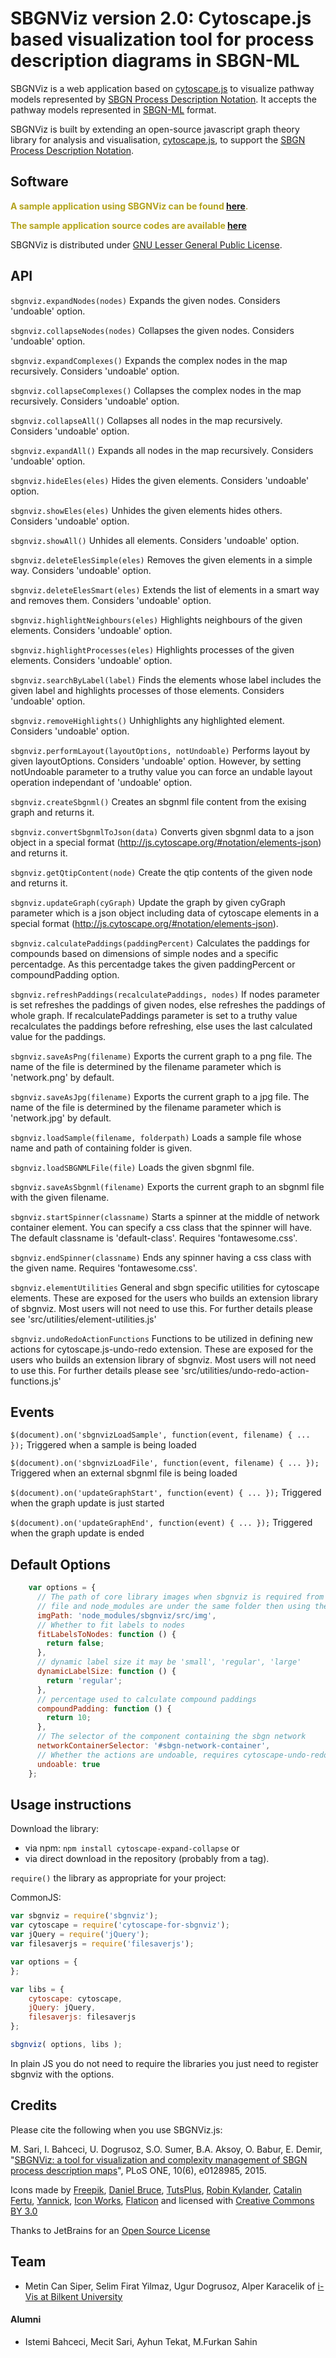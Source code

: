 # SBGNViz version 2.0: Cytoscape.js based visualization tool for process description diagrams in SBGN-ML

SBGNViz is a web application based on [cytoscape.js](http://cytoscape.github.io/cytoscape.js/) to visualize pathway models represented by [SBGN Process Description Notation](http://www.sbgn.org/Image:Refcard-PD.png). It accepts the pathway models represented in [SBGN-ML](http://sourceforge.net/apps/mediawiki/libsbgn/index.php?title=Exchange_Format) format.

SBGNViz is built by extending an open-source javascript graph theory library for analysis and visualisation, [cytoscape.js](http://cytoscape.github.io/cytoscape.js/), to support the [SBGN Process Description Notation](http://www.sbgn.org/Image:Refcard-PD.png).

## Software

<font color="#B3A31D">**A sample application using SBGNViz can be found [here](http://www.cs.bilkent.edu.tr/~ivis/SBGNViz.js/sample-app/).**</font>

<font color="#B3A31D">**The sample application source codes are available [here](https://github.com/iVis-at-Bilkent/sbgnviz.js-sample-app)**</font>

SBGNViz is distributed under [GNU Lesser General Public License](http://www.gnu.org/licenses/lgpl.html). 

## API

`sbgnviz.expandNodes(nodes)`
Expands the given nodes. Considers 'undoable' option.

`sbgnviz.collapseNodes(nodes)`
Collapses the given nodes. Considers 'undoable' option.

`sbgnviz.expandComplexes()`
Expands the complex nodes in the map recursively. Considers 'undoable' option.

`sbgnviz.collapseComplexes()`
Collapses the complex nodes in the map recursively. Considers 'undoable' option.

`sbgnviz.collapseAll()`
Collapses all nodes in the map recursively. Considers 'undoable' option.

`sbgnviz.expandAll()`
Expands all nodes in the map recursively. Considers 'undoable' option.

`sbgnviz.hideEles(eles)`
Hides the given elements. Considers 'undoable' option.

`sbgnviz.showEles(eles)`
Unhides the given elements hides others. Considers 'undoable' option.

`sbgnviz.showAll()`
Unhides all elements. Considers 'undoable' option.

`sbgnviz.deleteElesSimple(eles)`
Removes the given elements in a simple way. Considers 'undoable' option.

`sbgnviz.deleteElesSmart(eles)`
Extends the list of elements in a smart way and removes them. Considers 'undoable' option.

`sbgnviz.highlightNeighbours(eles)`
Highlights neighbours of the given elements. Considers 'undoable' option.

`sbgnviz.highlightProcesses(eles)`
Highlights processes of the given elements. Considers 'undoable' option.

`sbgnviz.searchByLabel(label)`
Finds the elements whose label includes the given label and highlights processes of those elements.
Considers 'undoable' option.

`sbgnviz.removeHighlights()`
Unhighlights any highlighted element. Considers 'undoable' option.

`sbgnviz.performLayout(layoutOptions, notUndoable)`
Performs layout by given layoutOptions. Considers 'undoable' option. However, by setting notUndoable parameter
to a truthy value you can force an undable layout operation independant of 'undoable' option.

`sbgnviz.createSbgnml()`
Creates an sbgnml file content from the exising graph and returns it.

`sbgnviz.convertSbgnmlToJson(data)`
Converts given sbgnml data to a json object in a special format (http://js.cytoscape.org/#notation/elements-json) and returns it.

`sbgnviz.getQtipContent(node)`
Create the qtip contents of the given node and returns it.

`sbgnviz.updateGraph(cyGraph)`
Update the graph by given cyGraph parameter which is a json object including data of cytoscape elements 
in a special format (http://js.cytoscape.org/#notation/elements-json).

`sbgnviz.calculatePaddings(paddingPercent)`
Calculates the paddings for compounds based on dimensions of simple nodes and a specific percentadge.
As this percentadge takes the given paddingPercent or compoundPadding option.

`sbgnviz.refreshPaddings(recalculatePaddings, nodes)`
If nodes parameter is set refreshes the paddings of given nodes, else refreshes the paddings of whole graph.
If recalculatePaddings parameter is set to a truthy value recalculates the paddings before refreshing, else uses
the last calculated value for the paddings. 

`sbgnviz.saveAsPng(filename)`
Exports the current graph to a png file. The name of the file is determined by the filename parameter which is 
'network.png' by default.

`sbgnviz.saveAsJpg(filename)`
Exports the current graph to a jpg file. The name of the file is determined by the filename parameter which is 
'network.jpg' by default.

`sbgnviz.loadSample(filename, folderpath)`
Loads a sample file whose name and path of containing folder is given.

`sbgnviz.loadSBGNMLFile(file)`
Loads the given sbgnml file.

`sbgnviz.saveAsSbgnml(filename)`
Exports the current graph to an sbgnml file with the given filename.

`sbgnviz.startSpinner(classname)`
Starts a spinner at the middle of network container element. You can specify a css class that the 
spinner will have. The default classname is 'default-class'. Requires 'fontawesome.css'.

`sbgnviz.endSpinner(classname)`
Ends any spinner having a css class with the given name. Requires 'fontawesome.css'.

`sbgnviz.elementUtilities`
General and sbgn specific utilities for cytoscape elements. These are exposed for the users who builds an extension
library of sbgnviz. Most users will not need to use this. For further details please see 'src/utilities/element-utilities.js'

`sbgnviz.undoRedoActionFunctions`
Functions to be utilized in defining new actions for cytoscape.js-undo-redo extension. These are exposed for the users who builds
an extension library of sbgnviz. Most users will not need to use this. For further details please see 'src/utilities/undo-redo-action-functions.js'

## Events
`$(document).on('sbgnvizLoadSample', function(event, filename) { ... });` Triggered when a sample is being loaded

`$(document).on('sbgnvizLoadFile', function(event, filename) { ... });` Triggered when an external sbgnml file is being loaded

`$(document).on('updateGraphStart', function(event) { ... });` Triggered when the graph update is just started

`$(document).on('updateGraphEnd', function(event) { ... });` Triggered when the graph update is ended

## Default Options
```javascript
    var options = {
      // The path of core library images when sbgnviz is required from npm and the index html 
      // file and node_modules are under the same folder then using the default value is fine
      imgPath: 'node_modules/sbgnviz/src/img',
      // Whether to fit labels to nodes
      fitLabelsToNodes: function () {
        return false;
      },
      // dynamic label size it may be 'small', 'regular', 'large'
      dynamicLabelSize: function () {
        return 'regular';
      },
      // percentage used to calculate compound paddings
      compoundPadding: function () {
        return 10;
      },
      // The selector of the component containing the sbgn network
      networkContainerSelector: '#sbgn-network-container',
      // Whether the actions are undoable, requires cytoscape-undo-redo extension
      undoable: true
    };
```

## Usage instructions
Download the library:
 * via npm: `npm install cytoscape-expand-collapse` or
 * via direct download in the repository (probably from a tag).

`require()` the library as appropriate for your project:

CommonJS:
```js
var sbgnviz = require('sbgnviz');
var cytoscape = require('cytoscape-for-sbgnviz');
var jQuery = require('jQuery');
var filesaverjs = require('filesaverjs');

var options = {
};

var libs = {
    cytoscape: cytoscape,
    jQuery: jQuery,
    filesaverjs: filesaverjs
};

sbgnviz( options, libs );
```

In plain JS you do not need to require the libraries you just need to register sbgnviz with the options.

## Credits

Please cite the following when you use SBGNViz.js:

M. Sari, I. Bahceci, U. Dogrusoz, S.O. Sumer, B.A. Aksoy, O. Babur, E. Demir, "[SBGNViz: a tool for visualization and complexity management of SBGN process description maps](http://journals.plos.org/plosone/article?id=10.1371/journal.pone.0128985)", PLoS ONE, 10(6), e0128985, 2015.

Icons made by [Freepik](http://www.freepik.com), 
[Daniel Bruce](http://www.flaticon.com/authors/daniel-bruce), 
[TutsPlus](http://www.flaticon.com/authors/tutsplus),
[Robin Kylander](http://www.flaticon.com/authors/robin-kylander),
[Catalin Fertu](http://www.flaticon.com/authors/catalin-fertu),
[Yannick](http://www.flaticon.com/authors/yannick),
[Icon Works](http://www.flaticon.com/authors/icon-works),
[Flaticon](http://www.flaticon.com) and licensed with 
[Creative Commons BY 3.0](http://creativecommons.org/licenses/by/3.0/)

Thanks to JetBrains for an [Open Source License](https://www.jetbrains.com/buy/opensource/)

## Team

  * Metin Can Siper, Selim Firat Yilmaz, Ugur Dogrusoz, Alper Karacelik of [i-Vis at Bilkent University](http://www.cs.bilkent.edu.tr/~ivis)

#### Alumni

  * Istemi Bahceci, Mecit Sari, Ayhun Tekat, M.Furkan Sahin
